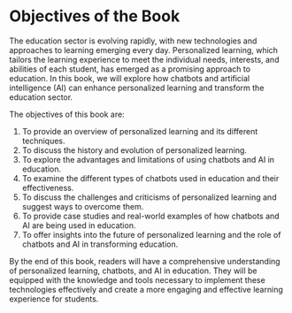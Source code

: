 Objectives of the Book
====================================

The education sector is evolving rapidly, with new technologies and approaches to learning emerging every day. Personalized learning, which tailors the learning experience to meet the individual needs, interests, and abilities of each student, has emerged as a promising approach to education. In this book, we will explore how chatbots and artificial intelligence (AI) can enhance personalized learning and transform the education sector.

The objectives of this book are:

1. To provide an overview of personalized learning and its different techniques.
2. To discuss the history and evolution of personalized learning.
3. To explore the advantages and limitations of using chatbots and AI in education.
4. To examine the different types of chatbots used in education and their effectiveness.
5. To discuss the challenges and criticisms of personalized learning and suggest ways to overcome them.
6. To provide case studies and real-world examples of how chatbots and AI are being used in education.
7. To offer insights into the future of personalized learning and the role of chatbots and AI in transforming education.

By the end of this book, readers will have a comprehensive understanding of personalized learning, chatbots, and AI in education. They will be equipped with the knowledge and tools necessary to implement these technologies effectively and create a more engaging and effective learning experience for students.

